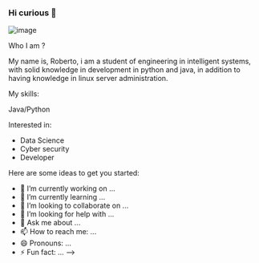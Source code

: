 ### Hi curious 👋

![image](https://user-images.githubusercontent.com/113721477/202651165-f86bcf0c-7770-42e6-a3c2-28dbf8547b72.png)

Who I am ?

My name is, Roberto, i am a student of engineering in intelligent systems, with solid knowledge in development in python and java, in addition to having knowledge in linux server administration.

My skills:

Java/Python




Interested in:

- Data Science
- Cyber security
- Developer

Here are some ideas to get you started:

- 🔭 I’m currently working on ...
- 🌱 I’m currently learning ...
- 👯 I’m looking to collaborate on ...
- 🤔 I’m looking for help with ...
- 💬 Ask me about ...
- 📫 How to reach me: ...
- 😄 Pronouns: ...
- ⚡ Fun fact: ...
-->
